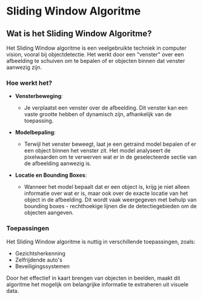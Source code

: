 # Sliding Window Algoritme

## Wat is het Sliding Window Algoritme?

Het Sliding Window algoritme is een veelgebruikte techniek in computer vision, vooral bij objectdetectie. Het werkt door een "venster" over een afbeelding te schuiven om te bepalen of er objecten binnen dat venster aanwezig zijn.

### Hoe werkt het?

- **Vensterbeweging**: 
  - Je verplaatst een venster over de afbeelding. Dit venster kan een vaste grootte hebben of dynamisch zijn, afhankelijk van de toepassing.
  
- **Modelbepaling**: 
  - Terwijl het venster beweegt, laat je een getraind model bepalen of er een object binnen het venster zit. Het model analyseert de pixelwaarden om te verwerven wat er in de geselecteerde sectie van de afbeelding aanwezig is.
  
- **Locatie en Bounding Boxes**:
  - Wanneer het model bepaalt dat er een object is, krijg je niet alleen informatie over wat er is, maar ook over de exacte locatie van het object in de afbeelding. Dit wordt vaak weergegeven met behulp van bounding boxes - rechthoekige lijnen die de detectiegebieden om de objecten aangeven.

### Toepassingen

Het Sliding Window algoritme is nuttig in verschillende toepassingen, zoals:

- Gezichtsherkenning
- Zelfrijdende auto's
- Beveiligingssystemen

Door het effectief in kaart brengen van objecten in beelden, maakt dit algoritme het mogelijk om belangrijke informatie te extraheren uit visuele data.